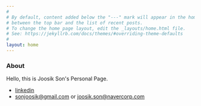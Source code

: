 ```yaml
---
#
# By default, content added below the "---" mark will appear in the home page
# between the top bar and the list of recent posts.
# To change the home page layout, edit the _layouts/home.html file.
# See: https://jekyllrb.com/docs/themes/#overriding-theme-defaults
#
layout: home
---
```

### About

Hello, this is Joosik Son's Personal Page. 

* [linkedin](https://www.linkedin.com/in/sonjoosik/)
* [sonjoosik@gmail.com](mailto://sonjoosik@gmail.com) or [joosik.son@navercorp.com](mailto://joosik.son@navercorp.com)
